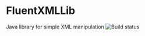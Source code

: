# FluentXMLLib
Java library for simple XML manipulation ![Build status](https://api.travis-ci.com/jiri-meluzin/FluentXMLLib.svg?branch=master)
